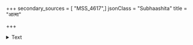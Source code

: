 +++
secondary_sources = [ "MSS_4617",]
jsonClass = "Subhaashita"
title = "आत्मा"

+++

<details><summary>Text</summary>

आत्मा जन्मशतैर्धनार्जनधिया मिथ्या किमायास्यते पङ्गोः श्रीर्गृहमेति लङ्घितभुवो दैवेच्छया निर्धनाः।  
इत्येताः पुरुषार्थमूलहतयः कैश्चित् समुत्सारिता मुग्धानामलसोत्कटाः प्रतिपदं कुर्वन्ति चित्तभ्रमम्॥
</details>
